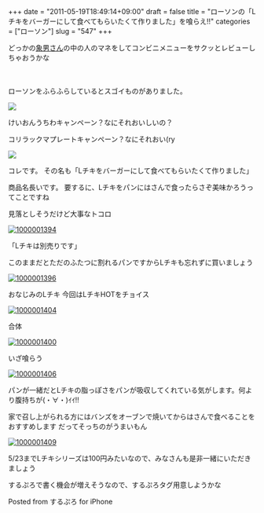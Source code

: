 +++
date = "2011-05-19T18:49:14+09:00"
draft = false
title = "ローソンの「Lチキをバーガーにして食べてもらいたくて作りました」を喰らえ!!"
categories = ["ローソン"]
slug = "547"
+++

どっかの<a href="http://twitter.com/EVERNOTE_MAN">象男さん</a>の中の人のマネをしてコンビニメニューをサクッとレビューしちゃおうかな
<!--more-->
<br>
<br>
ローソンをふらふらしているとスゴイものがありました。

<a rel="nofollow" target="_blank" href="http://www.flickr.com/photos/knk_n/5736507786/" title="1000001391 by kenke_n, on Flickr"><img class="flickr_photo" src="http://farm6.static.flickr.com/5269/5736507786_816e8d315e.jpg" /></a>

けいおんうちわキャンペーン？なにそれおいしいの？

コリラックマプレートキャンペーン？なにそれおい(ry

<a rel="nofollow" target="_blank" href="http://www.flickr.com/photos/knk_n/5736508042/" title="1000001392 by kenke_n, on Flickr"><img class="flickr_photo" src="http://farm6.static.flickr.com/5144/5736508042_8ab9a01622.jpg" /></a>

コレです。
その名も「Lチキをバーガーにして食べてもらいたくて作りました」

商品名長いです。
要するに、Lチキをパンにはさんで食ったらさぞ美味かろうってことですね

見落としそうだけど大事なトコロ

<a rel="nofollow" target="_blank" href="http://www.flickr.com/photos/knk_n/5736509024/" title="1000001394 by kenke_n, on Flickr"><img class="flickr_photo" src="http://farm3.static.flickr.com/2632/5736509024_2603876740.jpg" alt="1000001394"/></a>

「Lチキは別売りです」

このままだとただのふたつに割れるパンですからLチキも忘れずに買いましょう

<a rel="nofollow" target="_blank" href="http://www.flickr.com/photos/kenke_n/5736510018/" title="1000001396 by kenke_n, on Flickr"><img class="flickr_photo" src="http://farm6.static.flickr.com/5305/5736510018_9c5576fcbc.jpg" alt="1000001396"/></a>

おなじみのLチキ 今回はLチキHOTをチョイス

<a rel="nofollow" target="_blank" href="http://www.flickr.com/photos/knk_n/5736510940/" title="1000001404 by kenke_n, on Flickr"><img class="flickr_photo" src="http://farm4.static.flickr.com/3244/5736510940_ccda3e3241.jpg" alt="1000001404"/></a>

合体

<a rel="nofollow" target="_blank" href="http://www.flickr.com/photos/kenke_n/5736512140/" title="1000001400 by kenke_n, on Flickr"><img class="flickr_photo" src="http://farm3.static.flickr.com/2650/5736512140_1ff07183a7.jpg" alt="1000001400"/></a>

いざ喰らう

<a rel="nofollow" target="_blank" href="http://www.flickr.com/photos/knk_n/5735962911/" title="1000001406 by kenke_n, on Flickr"><img class="flickr_photo" src="http://farm3.static.flickr.com/2386/5735962911_58cabab924.jpg" alt="1000001406"/></a>

パンが一緒だとLチキの脂っぽさをパンが吸収してくれている気がします。何より腹持ちが(・∀・)ｲｲ!!

家で召し上がられる方にはバンズをオーブンで焼いてからはさんで食べることをおすすめします だってそっちのがうまいもん

<a rel="nofollow" target="_blank" href="http://www.flickr.com/photos/knk_n/5736051861/" title="1000001409 by kenke_n, on Flickr"><img class="flickr_photo" src="http://farm4.static.flickr.com/3361/5736051861_d470b74a0e.jpg" alt="1000001409"/></a>

5/23までLチキシリーズは100円みたいなので、みなさんも是非一緒にいただきましょう


するぷろで書く機会が増えそうなので、するぷろタグ用意しようかな

Posted from するぷろ for iPhone
